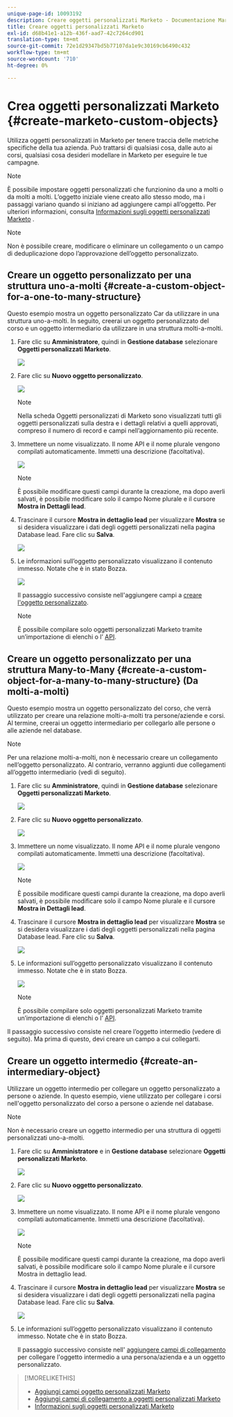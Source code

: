 ```yaml
---
unique-page-id: 10093192
description: Creare oggetti personalizzati Marketo - Documentazione Marketo - Documentazione del prodotto
title: Creare oggetti personalizzati Marketo
exl-id: d68b41e1-a12b-436f-aad7-42c7264cd901
translation-type: tm+mt
source-git-commit: 72e1d29347bd5b77107da1e9c30169cb6490c432
workflow-type: tm+mt
source-wordcount: '710'
ht-degree: 0%

---
```


# Crea oggetti personalizzati Marketo {#create-marketo-custom-objects}

Utilizza oggetti personalizzati in Marketo per tenere traccia delle metriche specifiche della tua azienda. Può trattarsi di qualsiasi cosa, dalle auto ai corsi, qualsiasi cosa desideri modellare in Marketo per eseguire le tue campagne.

>[!NOTE]
>
>È possibile impostare oggetti personalizzati che funzionino da uno a molti o da molti a molti. L’oggetto iniziale viene creato allo stesso modo, ma i passaggi variano quando si iniziano ad aggiungere campi all’oggetto. Per ulteriori informazioni, consulta [Informazioni sugli oggetti personalizzati Marketo](/help/marketo/product-docs/administration/marketo-custom-objects/understanding-marketo-custom-objects.md) .

>[!NOTE]
>
>Non è possibile creare, modificare o eliminare un collegamento o un campo di deduplicazione dopo l’approvazione dell’oggetto personalizzato.

## Creare un oggetto personalizzato per una struttura uno-a-molti {#create-a-custom-object-for-a-one-to-many-structure}

Questo esempio mostra un oggetto personalizzato Car da utilizzare in una struttura uno-a-molti. In seguito, creerai un oggetto personalizzato del corso e un oggetto intermediario da utilizzare in una struttura molti-a-molti.

1. Fare clic su **Amministratore**, quindi in **Gestione database** selezionare **Oggetti personalizzati Marketo**.

   ![](assets/image2016-1-18-13-3a12-3a19.png)

1. Fare clic su **Nuovo oggetto personalizzato**.

   ![](assets/image2016-5-18-16-3a28-3a4.png)

   >[!NOTE]
   >
   >Nella scheda Oggetti personalizzati di Marketo sono visualizzati tutti gli oggetti personalizzati sulla destra e i dettagli relativi a quelli approvati, compreso il numero di record e campi nell’aggiornamento più recente.

1. Immettere un nome visualizzato. Il nome API e il nome plurale vengono compilati automaticamente. Immetti una descrizione (facoltativa).

   ![](assets/image2015-9-15-16-3a29-3a17.png)

   >[!NOTE]
   >
   >È possibile modificare questi campi durante la creazione, ma dopo averli salvati, è possibile modificare solo il campo Nome plurale e il cursore **Mostra in Dettagli lead**.

1. Trascinare il cursore **Mostra in dettaglio lead** per visualizzare **Mostra** se si desidera visualizzare i dati degli oggetti personalizzati nella pagina Database lead. Fare clic su **Salva**.

   ![](assets/image2015-9-15-16-3a32-3a2.png)

1. Le informazioni sull’oggetto personalizzato visualizzano il contenuto immesso. Notate che è in stato Bozza.

   ![](assets/image2015-9-15-16-3a38-3a22.png)

   Il passaggio successivo consiste nell&#39;aggiungere campi a [creare l&#39;oggetto personalizzato](/help/marketo/product-docs/administration/marketo-custom-objects/add-marketo-custom-object-fields.md).

   >[!NOTE]
   >
   >È possibile compilare solo oggetti personalizzati Marketo tramite un’importazione di elenchi o l’ [API](https://developers.marketo.com/documentation/rest/).

## Creare un oggetto personalizzato per una struttura Many-to-Many {#create-a-custom-object-for-a-many-to-many-structure} (Da molti-a-molti)

Questo esempio mostra un oggetto personalizzato del corso, che verrà utilizzato per creare una relazione molti-a-molti tra persone/aziende e corsi. Al termine, creerai un oggetto intermediario per collegarlo alle persone o alle aziende nel database.

>[!NOTE]
>
>Per una relazione molti-a-molti, non è necessario creare un collegamento nell’oggetto personalizzato. Al contrario, verranno aggiunti due collegamenti all’oggetto intermediario (vedi di seguito).

1. Fare clic su **Amministratore**, quindi in **Gestione database** selezionare **Oggetti personalizzati Marketo**.

   ![](assets/image2016-1-18-13-3a16-3a25.png)

1. Fare clic su **Nuovo oggetto personalizzato**.

   ![](assets/image2016-5-18-16-3a32-3a42.png)

1. Immettere un nome visualizzato. Il nome API e il nome plurale vengono compilati automaticamente. Immetti una descrizione (facoltativa).

   ![](assets/image2016-1-14-13-3a38-3a46.png)

   >[!NOTE]
   >
   >È possibile modificare questi campi durante la creazione, ma dopo averli salvati, è possibile modificare solo il campo Nome plurale e il cursore **Mostra in Dettagli lead**.

1. Trascinare il cursore **Mostra in dettaglio lead** per visualizzare **Mostra** se si desidera visualizzare i dati degli oggetti personalizzati nella pagina Database lead. Fare clic su **Salva**.

   ![](assets/image2016-1-14-13-3a42-3a56.png)

1. Le informazioni sull’oggetto personalizzato visualizzano il contenuto immesso. Notate che è in stato Bozza.

   ![](assets/image2016-1-18-8-3a38-3a58.png)

   >[!NOTE]
   >
   >È possibile compilare solo oggetti personalizzati Marketo tramite un’importazione di elenchi o l’ [API](https://developers.marketo.com/documentation/rest/).

Il passaggio successivo consiste nel creare l’oggetto intermedio (vedere di seguito). Ma prima di questo, devi creare un campo a cui collegarti.

## Creare un oggetto intermedio {#create-an-intermediary-object}

Utilizzare un oggetto intermedio per collegare un oggetto personalizzato a persone o aziende. In questo esempio, viene utilizzato per collegare i corsi nell&#39;oggetto personalizzato del corso a persone o aziende nel database.

>[!NOTE]
>
>Non è necessario creare un oggetto intermedio per una struttura di oggetti personalizzati uno-a-molti.

1. Fare clic su **Amministratore** e in **Gestione database** selezionare **Oggetti personalizzati Marketo**.

   ![](assets/image2016-1-18-13-3a17-3a40.png)

1. Fare clic su **Nuovo oggetto personalizzato**.

   ![](assets/image2016-5-18-16-3a33-3a16.png)

1. Immettere un nome visualizzato. Il nome API e il nome plurale vengono compilati automaticamente. Immetti una descrizione (facoltativa).

   ![](assets/image2016-1-14-14-3a10-3a44.png)

   >[!NOTE]
   >
   >È possibile modificare questi campi durante la creazione, ma dopo averli salvati, è possibile modificare solo il campo Nome plurale e il cursore Mostra in dettaglio lead.

1. Trascinare il cursore **Mostra in dettaglio lead** per visualizzare **Mostra** se si desidera visualizzare i dati degli oggetti personalizzati nella pagina Database lead. Fare clic su **Salva**.

   ![](assets/image2016-1-14-14-3a12-3a49.png)

1. Le informazioni sull’oggetto personalizzato visualizzano il contenuto immesso. Notate che è in stato Bozza.

   Il passaggio successivo consiste nell&#39; [aggiungere campi di collegamento](/help/marketo/product-docs/administration/marketo-custom-objects/add-marketo-custom-object-link-fields.md) per collegare l&#39;oggetto intermedio a una persona/azienda e a un oggetto personalizzato.

>[!MORELIKETHIS]
>
>* [Aggiungi campi oggetto personalizzati Marketo](/help/marketo/product-docs/administration/marketo-custom-objects/add-marketo-custom-object-fields.md)
>* [Aggiungi campi di collegamento a oggetti personalizzati Marketo](/help/marketo/product-docs/administration/marketo-custom-objects/add-marketo-custom-object-link-fields.md)
>* [Informazioni sugli oggetti personalizzati Marketo](/help/marketo/product-docs/administration/marketo-custom-objects/understanding-marketo-custom-objects.md)

